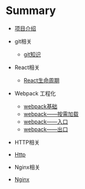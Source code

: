 # Summary

* [项目介绍](README.md)

* git相关
	* [git知识](git/basic.md)
* React相关
	* [React生命周期](react/reactComponent.md)
* Webpack 工程化
	* [webpack基础](webpack/basic.md)
	* [webpack——按需加载](webpack/test.md) 
	* [webpack——入口](webpack/entry.md) 
	* [webpack——出口](webpack/output.md)     
* HTTP相关
 * [Http](HTTP/basic.md)
* Nginx相关
 * [Nginx](Nginx/basic.md)